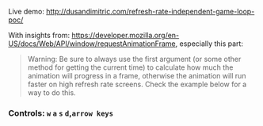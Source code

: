 Live demo: http://dusandimitric.com/refresh-rate-independent-game-loop-poc/

With insights from: https://developer.mozilla.org/en-US/docs/Web/API/window/requestAnimationFrame, especially this part:

> Warning: Be sure to always use the first argument (or some other method for
> getting the current time) to calculate how much the animation will progress
> in a frame, otherwise the animation will run faster on high refresh rate
> screens. Check the example below for a way to do this. 

### Controls: `w` `a` `s` `d`,`arrow keys`
